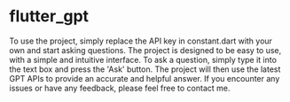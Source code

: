 # flutter_gpt

 To use the project, simply replace the API key in constant.dart with your own and start asking questions. The project is designed to be easy to use, with a simple and intuitive interface. To ask a question, simply type it into the text box and press the 'Ask' button. The project will then use the latest GPT APIs to provide an accurate and helpful answer. If you encounter any issues or have any feedback, please feel free to contact me.